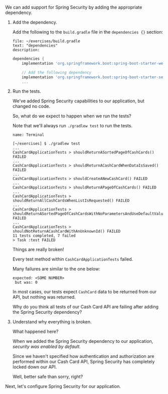 We can add support for Spring Security by adding the appropriate dependency.

1. Add the dependency.

   Add the following to the `build.gradle` file in the `dependencies {}` section:

   ```editor:select-matching-text
   file: ~/exercises/build.gradle
   text: "dependencies"
   description:
   ```

   ```groovy
   dependencies {
       implementation 'org.springframework.boot:spring-boot-starter-web'

       // Add the following dependency
       implementation 'org.springframework.boot:spring-boot-starter-security'
       ...
   ```

1. Run the tests.

   We've added Spring Security capabilities to our application, but changed no code.

   So, what do we expect to happen when we run the tests?

   Note that we'll always run `./gradlew test` to run the tests.

   ```dashboard:open-dashboard
   name: Terminal
   ```

   ```shell
   [~/exercises] $ ./gradlew test
   ...
   CashCardApplicationTests > shouldReturnASortedPageOfCashCards() FAILED
   ...
   CashCardApplicationTests > shouldReturnACashCardWhenDataIsSaved() FAILED
   ...
   CashCardApplicationTests > shouldCreateANewCashCard() FAILED
   ...
   CashCardApplicationTests > shouldReturnAPageOfCashCards() FAILED
   ...
   CashCardApplicationTests > shouldReturnAllCashCardsWhenListIsRequested() FAILED
   ...
   CashCardApplicationTests > shouldReturnASortedPageOfCashCardsWithNoParametersAndUseDefaultValues() FAILED
   ...
   CashCardApplicationTests > shouldNotReturnACashCardWithAnUnknownId() FAILED
   11 tests completed, 7 failed
   > Task :test FAILED
   ```

   Things are really broken!

   Every test method within `CashCardApplicationTests` failed.

   Many failures are similar to the one below:

   ```shell
   expected: <SOME NUMBER>
    but was: 0
   ```

   In most cases, our tests expect `CashCard` data to be returned from our API, but nothing was returned.

   Why do you think all tests of our Cash Card API are failing after adding the Spring Security dependency?

1. Understand why everything is broken.

   What happened here?

   When we added the Spring Security dependency to our application, _security was enabled by default._

   Since we haven't specified how authentication and authorization are performed within our Cash Card API, Spring Security has completely locked down our API.

   Well, better safe than sorry, right?

Next, let's configure Spring Security for our application.
